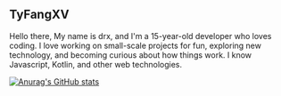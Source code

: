 ## TyFangXV
Hello there, My name is drx, and I'm a 15-year-old developer who loves coding. I love working on small-scale projects for fun, exploring new technology, and becoming curious about how things work. I know  Javascript, Kotlin, and other web technologies.

[![Anurag's GitHub stats](https://github-readme-stats.vercel.app/api?username=TyFangXV)](https://github.com/anuraghazra/github-readme-stats)
